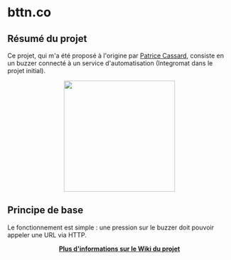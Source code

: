 # bttn.co

## Résumé du projet

Ce projet, qui m'a été proposé à l'origine par [Patrice Cassard](https://twitter.com/patricecassard), consiste en un buzzer connecté à un service d'automatisation (Integromat dans le projet initial).

<p align="center">
  <img width="250" src="https://user-images.githubusercontent.com/1282106/150687162-1c86d744-36c9-4954-873b-d6a903c10d4a.png">
</p>

## Principe de base
Le fonctionnement est simple : une pression sur le buzzer doit pouvoir appeler une URL via HTTP.

<p align="center">
  <a href="https://github.com/samy/bttn.co/wiki" style="font-weight:bold">Plus d'informations sur le Wiki du projet</a>
</p>

